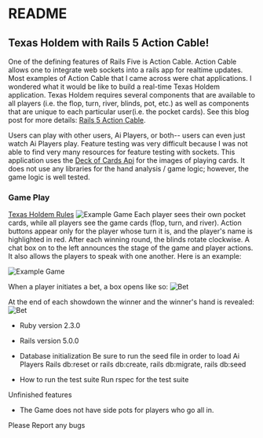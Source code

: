 # README

## Texas Holdem with Rails 5 Action Cable!
One of the defining features of Rails Five is Action Cable. Action Cable allows one to integrate web sockets into a rails app for realtime updates. Most examples of Action Cable that I came across were chat applications. I wondered what it would be like to build a real-time Texas Holdem application. Texas Holdem requires several components that are available to all players (i.e. the flop, turn, river, blinds, pot, etc.) as well as components that are unique to each particular user(i.e. the pocket cards). See this blog post for
more details: [Rails 5 Action Cable]("http://chadellison.github.io/").

Users can play with other users, Ai Players, or both-- users can even just watch Ai Players play. Feature testing was very difficult because I was not able to find very many resources for feature testing with sockets. This application uses the [Deck of Cards Api]("http://deckofcardsapi.com/") for the images of playing cards. It does not use any libraries for the hand analysis / game logic; however, the game logic is well tested.

### Game Play
[Texas Holdem Rules]("http://www.pokerlistings.com/poker-rules-texas-holdem")
![Example Game](https://raw.githubusercontent.com/chadellison/texas_holdem/master/app/assets/images/holdem.gif)
Each player sees their own pocket cards, while all players see the game cards (flop, turn, and river). Action buttons appear only for the player whose turn it is, and the player's name is highlighted in red. After each winning round, the blinds rotate clockwise. A chat box on to the left announces the stage of the game and player actions. It also allows the players to speak with one another. Here is an example:

![Example Game](https://raw.githubusercontent.com/chadellison/texas_holdem/master/app/assets/images/game_play.png)

When a player initiates a bet, a box opens like so:
![Bet](https://raw.githubusercontent.com/chadellison/texas_holdem/master/app/assets/images/bet.png)

At the end of each showdown the winner and the winner's hand is revealed:
![Bet](https://raw.githubusercontent.com/chadellison/texas_holdem/master/app/assets/images/winner.png)

* Ruby version 2.3.0

* Rails version 5.0.0

* Database initialization
  Be sure to run the seed file in order to load Ai Players
  Rails db:reset or rails db:create, rails db:migrate, rails db:seed

* How to run the test suite
  Run rspec for the test suite

Unfinished features
* The Game does not have side pots for players who go all in.

Please Report any bugs
